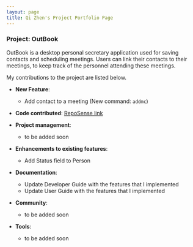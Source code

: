 ```yaml
---
layout: page
title: Qi Zhen's Project Portfolio Page
---
```


### Project: OutBook

OutBook is a desktop personal secretary application used for saving contacts and scheduling meetings. Users can link their contacts to their meetings, to keep track of the personnel attending these meetings.

My contributions to the project are listed below.

- **New Feature**:
  - Add contact to a meeting (New command: `addmc`)

- **Code contributed**: [RepoSense link](https://nus-cs2103-ay2324s1.github.io/tp-dashboard/?search=qz1004&breakdown=true)

- **Project management**:

  - to be added soon

- **Enhancements to existing features**:
  - Add Status field to Person

- **Documentation**:
  - Update Developer Guide with the features that I implemented
  - Update User Guide with the features that I implemented

- **Community**:

  - to be added soon

- **Tools**:

  - to be added soon
